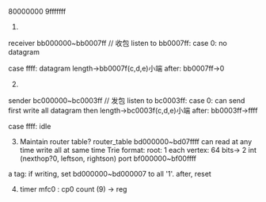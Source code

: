 80000000
9fffffff

1.
receiver bb000000~bb0007ff // 收包
listen to bb0007ff:
case 0: no datagram

case ffff: datagram 
length->bb0007f(c,d,e)小端
after: bb0007ff->0

2.
sender   bc000000~bc0003ff // 发包
listen to bc0003ff:
case 0: can send
first write all datagram
then length->bc0003f(c,d,e)小端
after: bb0003ff->ffff

case ffff: idle

3. Maintain router table?
router_table bd000000~bd07ffff
can read at any time
write all at same time
Trie format:
root: 1
each vertex: 64 bits-> 2 int (nexthop?0, leftson, rightson)
port bf000000~bf00ffff

a tag: 
if writing, set bd000000~bd000007 to all '1'.
after, reset

4. timer
mfc0 : cp0 count (9) -> reg